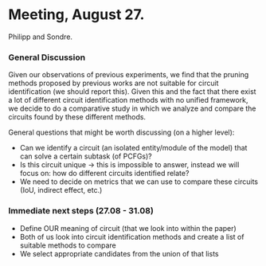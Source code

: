 # Meeting, August 27.
Philipp and Sondre.

### General Discussion
Given our observations of previous experiments, we find that the pruning methods proposed by previous works are not suitable for circuit
identification (we should report this).
Given this and the fact that there exist a lot of different circuit identification methods with no unified framework, we decide to do a
comparative study in which we analyze and compare the circuits found by these different methods.

General questions that might be worth discussing (on a higher level):
- Can we identify a circuit (an isolated entity/module of the model) that can solve a certain subtask (of PCFGs)?
- Is this circuit unique -> this is impossible to answer, instead we will focus on: how do different circuits identified relate?
- We need to decide on metrics that we can use to compare these circuits (IoU, indirect effect, etc.)

### Immediate next steps (27.08 - 31.08)
- Define OUR meaning of circuit (that we look into within the paper)
- Both of us look into circuit identification methods and create a list of suitable methods to compare
- We select appropriate candidates from the union of that lists

